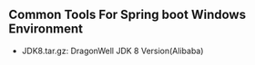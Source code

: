 ## Common Tools For Spring boot Windows Environment
* JDK8.tar.gz: DragonWell JDK 8 Version(Alibaba)
